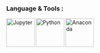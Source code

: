### Language & Tools : 
<a href="https://jupyter.org/"><img align="left" alt="Jupyter" width="75px" src="https://jupyter.org/assets/nav_logo.svg"></a>
<a href="https://www.python.org/"><img align="left" alt="Python" width="75px" src="https://www.python.org/static/img/python-logo.png"></a>
<a href="https://www.anaconda.com/"><img align="left" alt="Anaconda" width="75px" src="https://alanhylands.com/images/content/anaconda-logo2.png"></a>